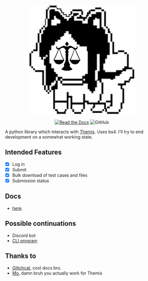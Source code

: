 <p align="center">
  <img src="docs/img/temmie.png" />  
</p>
<p align="center">
<a href="https://temmies.confest.im"><img alt="Read the Docs" src="https://img.shields.io/readthedocs/temmies"></a>
<img alt="GitHub" src="https://img.shields.io/github/license/Code-For-Groningen/temmies">
</p>

A python library which interacts with [Themis](https://themis.housing.rug.nl/). Uses bs4. I'll try to end development on a somewhat working state. 

## Intended Features
* [x] Log in  
* [x] Submit
* [x] Bulk download of test cases and files
* [x] Submission status

## Docs
- [here](http://temmies.confest.im/).

## Possible continuations
* Discord bot
* [CLI program](https://github.com/Code-For-Groningen/temmies-cli)

## Thanks to
* [Glitchcat](https://glitchcat.github.io/themis-api/), cool docs bro.
* [Mo](https://github.com/Stylo2k), damn bruh you actually work for Themis
